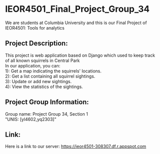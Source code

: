 # IEOR4501_Final_Project_Group_34

We are students at Columbia University and this is our Final Project of IEOR4501: Tools for analytics

## Project Description: 
This project is web application based on Django which used to keep track of all known squirrels in Central Park  
In our application, you can:  
1): Get a map indicating the squirrels' locations.  
2): Get a list containing all squirrel sightings.  
3): Update or add new sightings.  
4): View the statistics of the sightings.  





## Project Group Information:
Group name: Project Group 34, Section 1  
"UNIS: [yl4602,yq2303]"

## Link:
Here is a link to our server: https://ieor4501-308307.df.r.appspot.com
